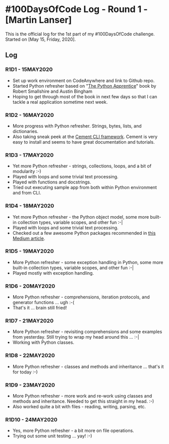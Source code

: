 # #100DaysOfCode Log - Round 1 - [Martin Lanser]

This is the official log for the 1st part of my #100DaysOfCode challenge. Started on [May 15, Friday, 2020].

## Log

### R1D1 - 15MAY2020
* Set up work environment on CodeAnywhere and link to Github repo.
* Started Python refresher based on "[The Python Apprentice](http://leanpub.com/python-apprentice)" book by Robert Smallshire and Austin Bingham
* Hoping to get through most of the book in next few days so that I can tackle a real application sometime next week.

### R1D2 - 16MAY2020
* More progress with Python refresher. Strings, bytes, lists, and dictionaries.
* Also taking sneak peek at the [Cement CLI framework](https://builtoncement.com/). Cement is very easy to install and seems to have great documentation and tutorials.

### R1D3 - 17MAY2020
* Yet more Python refresher - strings, collections, loops, and a bit of modularity :-)
* Played with loops and some trivial text processing.
* Played with functions and docstrings.
* Tried out executing sample app from both within Python environment and from CLI.

### R1D4 - 18MAY2020
* Yet more Python refresher - the Python object model, some more built-in collection types, variable scopes, and other fun :-|
* Played with loops and some trivial text processing.
* Checked out a few awesome Python packages recommended in [this Medium article](https://medium.com/tech-explained/top-15-python-packages-you-must-try-c6a877ed3cd0). 

### R1D5 - 19MAY2020
* More Python refresher - some exception handling in Python, some more built-in collection types, variable scopes, and other fun :-|
* Played mostly with exception handling.

### R1D6 - 20MAY2020
* More Python refresher - comprehensions, iteration protocols, and generator functions ... ugh :-(
* That's it ... brain still fried!

### R1D7 - 21MAY2020
* More Python refresher - revisiting comprehensions and some examples from yesterday. Still trying to wrap my head around this ... :-|
* Working with Python classes.

### R1D8 - 22MAY2020
* More Python refresher - classes and methods and inheritance ... that's it for today :-)

### R1D9 - 23MAY2020
* More Python refresher - more work and re-work using classes and methods and inheritance. Needed to get this straight in my head. :-)
* Also worked quite a bit with files - reading, writing, parsing, etc.

### R1D10 - 24MAY2020
* Yes, more Python refresher - a bit more on file operations.
* Trying out some unit testing ... yay! :-)
